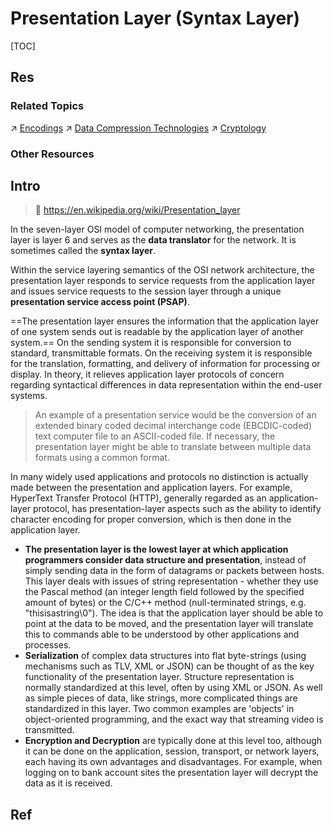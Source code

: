 # Presentation Layer (Syntax Layer)

[TOC]



## Res
### Related Topics
↗ [Encodings](../../../../🗺%20CS%20Overview/💋%20Intro%20to%20Computer%20Science/😤%20Information,%20Data,%20Number%20and%20Math%20in%20Digital%20Systems/Encodings.md)
↗ [Data Compression Technologies](../../../🦄%20Algorithm%20&%20Data%20Structure/Data%20Compression%20Technologies/Data%20Compression%20Technologies.md)
↗ [Cryptology](../../../../CyberSecurity/🚬%20Cryptology/Cryptology.md)


### Other Resources



## Intro
> 🔗 https://en.wikipedia.org/wiki/Presentation_layer

In the seven-layer OSI model of computer networking, the presentation layer is layer 6 and serves as the **data translator** for the network. It is sometimes called the **syntax layer**.

Within the service layering semantics of the OSI network architecture, the presentation layer responds to service requests from the application layer and issues service requests to the session layer through a unique **presentation service access point (PSAP)**.

==The presentation layer ensures the information that the application layer of one system sends out is readable by the application layer of another system.== On the sending system it is responsible for conversion to standard, transmittable formats. On the receiving system it is responsible for the translation, formatting, and delivery of information for processing or display. In theory, it relieves application layer protocols of concern regarding syntactical differences in data representation within the end-user systems. 

> An example of a presentation service would be the conversion of an extended binary coded decimal interchange code (EBCDIC-coded) text computer file to an ASCII-coded file. If necessary, the presentation layer might be able to translate between multiple data formats using a common format.

In many widely used applications and protocols no distinction is actually made between the presentation and application layers. For example, HyperText Transfer Protocol (HTTP), generally regarded as an application-layer protocol, has presentation-layer aspects such as the ability to identify character encoding for proper conversion, which is then done in the application layer.

- **The presentation layer is the lowest layer at which application programmers consider data structure and presentation**, instead of simply sending data in the form of datagrams or packets between hosts. This layer deals with issues of string representation - whether they use the Pascal method (an integer length field followed by the specified amount of bytes) or the C/C++ method (null-terminated strings, e.g. "thisisastring\\0"). The idea is that the application layer should be able to point at the data to be moved, and the presentation layer will translate this to commands able to be understood by other applications and processes.
- **Serialization** of complex data structures into flat byte-strings (using mechanisms such as TLV, XML or JSON) can be thought of as the key functionality of the presentation layer. Structure representation is normally standardized at this level, often by using XML or JSON. As well as simple pieces of data, like strings, more complicated things are standardized in this layer. Two common examples are 'objects' in object-oriented programming, and the exact way that streaming video is transmitted.
- **Encryption and Decryption** are typically done at this level too, although it can be done on the application, session, transport, or network layers, each having its own advantages and disadvantages. For example, when logging on to bank account sites the presentation layer will decrypt the data as it is received.



## Ref
